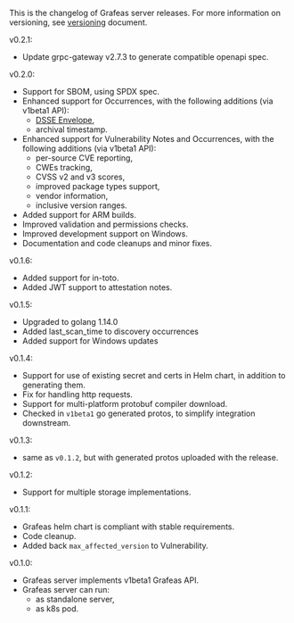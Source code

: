 This is the changelog of Grafeas server releases. For more information on
versioning, see [versioning](docs/versioning.md) document.

v0.2.1:
  * Update grpc-gateway v2.7.3 to generate compatible openapi spec.

v0.2.0:
  * Support for SBOM, using SPDX spec.
  * Enhanced support for Occurrences, with the following additions (via v1beta1 API):
    * [DSSE Envelope](https://github.com/secure-systems-lab/dsse),
    * archival timestamp.
  * Enhanced support for Vulnerability Notes and Occurrences, with the following additions (via v1beta1 API):
    * per-source CVE reporting,
    * CWEs tracking,
    * CVSS v2 and v3 scores,
    * improved package types support,
    * vendor information,
    * inclusive version ranges.
  * Added support for ARM builds.
  * Improved validation and permissions checks.
  * Improved development support on Windows.
  * Documentation and code cleanups and minor fixes.

v0.1.6:
  * Added support for in-toto.
  * Added JWT support to attestation notes.

v0.1.5:
  * Upgraded to golang 1.14.0
  * Added last_scan_time to discovery occurrences
  * Added support for Windows updates

v0.1.4:
  * Support for use of existing secret and certs in Helm chart, in addition to generating them.
  * Fix for handling http requests.
  * Support for multi-platform protobuf compiler download.
  * Checked in `v1beta1` go generated protos, to simplify integration downstream.

v0.1.3:
  * same as `v0.1.2`, but with generated protos uploaded with the release.

v0.1.2:
  * Support for multiple storage implementations.

v0.1.1:
  * Grafeas helm chart is compliant with stable requirements.
  * Code cleanup.
  * Added back `max_affected_version` to Vulnerability.

v0.1.0:
  * Grafeas server implements v1beta1 Grafeas API.
  * Grafeas server can run:
    * as standalone server,
    * as k8s pod.
